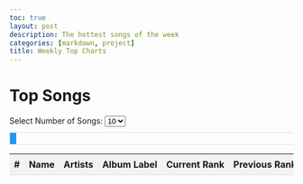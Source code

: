 ```yaml
---
toc: true
layout: post
description: The hottest songs of the week
categories: [markdown, project]
title: Weekly Top Charts
---
```


<html>
<head>
	<title>Top Songs</title>
	<style>
		.container {
			max-width: 800px;
			margin: 0 auto;
		}
		.table-container {
			overflow-x: auto;
		}
		table {
			width: 100%;
			border-collapse: collapse;
		}
		th, td {
			padding: 8px;
			text-align: left;
			border-bottom: 1px solid #ddd;
			white-space: nowrap;
			overflow: hidden;
			text-overflow: ellipsis;
		}
		th {
			background-color: #f2f2f2;
		}
		.loading-bar {
			width: 100%;
			height: 20px;
			border: 1px solid #ddd;
			margin-bottom: 10px;
		}
		.loading-progress {
			width: 0%;
			height: 100%;
			background-color: #2196F3;
			animation: loading-progress 3s linear forwards;
		}
		@keyframes loading-progress {
			0% {
				width: 0%;
			}
			100% {
				width: 100%;
			}
		}
		.dropdown {
			margin-bottom: 10px;
		}
	</style>
</head>
<body>
	<div class="container">
		<h1>Top Songs</h1>
		<div class="dropdown">
			<label for="songCount">Select Number of Songs:</label>
			<select id="songCount" onchange="fetchData()">
				<option value="10">10</option>
				<option value="20">20</option>
				<option value="50">50</option>
			</select>
		</div>
		<div class="table-container">
			<div class="loading-bar">
				<div class="loading-progress"></div>
			</div>
			<table id="songTable">
				<thead>
					<tr>
						<th>#</th>
						<th>Name</th>
						<th>Artists</th>
						<th>Album Label</th>
						<th>Current Rank</th>
						<th>Previous Rank</th>
						<th>Peak Rank</th>
						<th>Peak Date</th>
						<th>Entry Rank</th>
						<th>Entry Date</th>
						<th>Appearances on Chart</th>
						<th>Consecutive Appearances</th>
					</tr>
				</thead>
				<tbody>
					<!-- Table data will be dynamically generated here -->
				</tbody>
			</table>
		</div>
	</div>
	<script>
		const url = 'https://spotify-scraper.p.rapidapi.com/v1/chart/tracks/top';
		const options = {
			method: 'GET',
			headers: {
				'X-RapidAPI-Key': '4abcb54450msh7468dfd72294e89p18fbaajsn6d4200063b39',
				'X-RapidAPI-Host': 'spotify-scraper.p.rapidapi.com'
			}
		};
		async function fetchData() {
			try {
				const loadingBar = document.querySelector('.loading-bar');
				const loadingProgress = document.querySelector('.loading-progress');
				const songCountSelect = document.querySelector('#songCount');
				const selectedSongCount = songCountSelect.value;
				const response = await fetch(`${url}?limit=${selectedSongCount}`, options);
				const result = await response.json();
				if (result.status) {
					let tableHTML = '';
					result.tracks.forEach((track, index) => {
						const artists = track.artists.map(artist => artist.name).join(', ');
						tableHTML += `
							<tr>
								<td>${index + 1}</td>
								<td>${track.name}</td>
								<td>${artists}</td>
								<td>${track.album.label}</td>
								<td>${track.chartData.currentRank}</td>
								<td>${track.chartData.previousRank}</td>
								<td>${track.chartData.peakRank}</td>
								<td>${track.chartData.peakDate}</td>
								<td>${track.chartData.entryRank}</td>
								<td>${track.chartData.entryDate}</td>
								<td>${track.chartData.appearancesOnChart}</td>
								<td>${track.chartData.consecutiveAppearancesOnChart}</td>
							</tr>`;
					});
					document.querySelector('.table-container tbody').innerHTML = tableHTML;
					loadingBar.style.display = 'none'; // Hide the loading bar once data is loaded
				} else {
					console.log('API request failed.');
				}
			} catch (error) {
				console.error(error);
			}
		}
		fetchData();
	</script>
</body>
</html>
